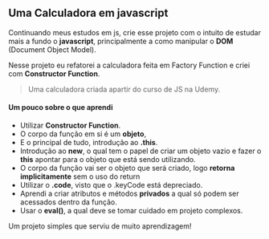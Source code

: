 ## Uma Calculadora em javascript

Continuando meus estudos em js, crie esse projeto com o intuito de estudar mais a fundo o **javascript**, principalmente a como manipular o **DOM** (Document Object Model).

Nesse projeto eu refatorei a calculadora feita em Factory Function e criei com **Constructor Function**.

> Uma calculadora criada apartir do curso de JS na Udemy.

#### Um pouco sobre o que aprendi

- Utilizar **Constructor Function**.
- O corpo da função em si é um **objeto**, 
- E o principal de tudo, introdução ao **.this**.
- Introdução ao **new**, o qual tem o papel de criar um objeto vazio e fazer o **this** apontar para o objeto que está sendo utilizando.
- O corpo da função vai ser o objeto que será criado, logo **retorna implicitamente** sem o uso do return
- Utilizar o **.code**, visto que o .keyCode está depreciado.
- Aprendi a criar atributos e métodos **privados** a qual só podem ser acessados dentro da função.
- Usar o **eval()**, a qual deve se tomar cuidado em projeto complexos.

Um projeto simples que serviu de muito aprendizagem!